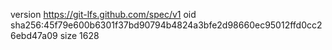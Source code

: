 version https://git-lfs.github.com/spec/v1
oid sha256:45f79e600b6301f37bd90794b4824a3bfe2d98660ec95012ffd0cc26ebd47a09
size 1628
